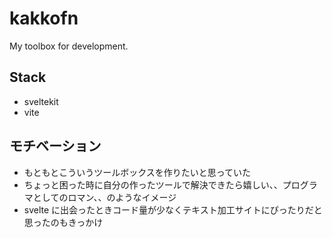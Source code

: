 # kakkofn
My toolbox for development.

## Stack
- sveltekit
- vite

## モチベーション
- もともとこういうツールボックスを作りたいと思っていた
- ちょっと困った時に自分の作ったツールで解決できたら嬉しい、、プログラマとしてのロマン、、のようなイメージ
- svelte に出会ったときコード量が少なくテキスト加工サイトにぴったりだと思ったのもきっかけ
